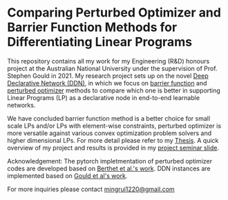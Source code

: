# Comparing Perturbed Optimizer and Barrier Function Methods for Differentiating Linear Programs
This repository contains all my work for my Engineering (R&D) honours project at the Australian National University under the supervision of Prof. Stephen Gould in 2021. My research project sets up on the novel [Deep Declarative Network (DDN)](https://github.com/anucvml/ddn), in which we focus on [barrier function](https://arxiv.org/abs/1607.05447) and [perturbed optimizer](https://arxiv.org/abs/2002.08676#:~:text=Machine%20learning%20pipelines%20often%20rely,back%2Dpropagation%20of%20computational%20graphs.) methods to compare which one is better in supporting Linear Programs (LP) as a declarative node in end-to-end learnable networks.

We have concluded barrier function method is a better choice for small scale LPs and/or LPs with element-wise constraints, perturbed optimizer is more versatile against various convex optimization problem solvers and higher dimensional LPs. For more detail please refer to my [Thesis](https://github.com/Mingrui12/Comparing-Perturbed-Optimizer-and-Barrier-Function-Methods-for-Differentiating-Linear-Programs/blob/main/Thesis.pdf). A quick overview of my project and results is provided in my [project seminar slide](https://github.com/Mingrui12/Comparing-Perturbed-Optimizer-and-Barrier-Function-Methods-for-Differentiating-Linear-Programs/blob/main/Project_Seminar.pdf).

Acknowledgement: The pytorch impletmentation of perturbed optimizer codes are developed based on [Berthet et al.'s work](https://github.com/google-research/google-research/tree/master/perturbations). DDN instances are implemented based on [Gould et al's work](https://github.com/anucvml/ddn).

For more inquiries please contact mingrui1220@gmail.com
